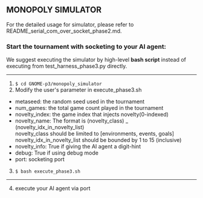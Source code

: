 ## MONOPOLY SIMULATOR

For the detailed usage for simulator, please refer to README_serial_com_over_socket_phase2.md.


### Start the tournament with socketing to your AI agent:

We suggest executing the simulator by high-level __bash script__ instead of executing from test_harness_phase3.py directly.

-------------------------------------------------
1. ```$ cd GNOME-p3/monopoly_simulator```
2. Modify the user's parameter in execute_phase3.sh
 * metaseed: the random seed used in the tournament
 * num_games: the total game count played in the tournament
 * novelty_index: the game index that injects novelty(0-indexed)
 * novelty_name: The format is (novelty_class) _ (novelty_idx_in_novelty_list) <br />
novelty_class should be limited to [environments, events, goals] <br />
novelty_idx_in_novelty_list should be bounded by 1 to 15 (inclusive)
 * novelty_info: True if giving the AI agent a digit-hint 
 * debug: True if using debug mode
 * port: socketing port
3. ```$ bash execute_phase3.sh```
-------------------------------------------------
4. execute your AI agent via port

